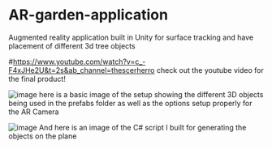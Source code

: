 # AR-garden-application
Augmented reality application built in Unity for surface tracking and have placement of different 3d tree objects 

#https://www.youtube.com/watch?v=c_-F4xJHe2U&t=2s&ab_channel=thescerherro
check out the youtube video for the final product!

![image](https://user-images.githubusercontent.com/60774331/203708752-db255adb-ea67-4535-87cd-76e39959ffb4.png)
here is a basic image of the setup showing the different 3D objects being used in the prefabs folder as well as the options setup properly for the AR Camera

![image](https://user-images.githubusercontent.com/60774331/203709045-a879f8ea-ef0e-4cd8-a13f-a7ce772ced68.png)
And here is an image of the C# script I built for generating the objects on the plane

